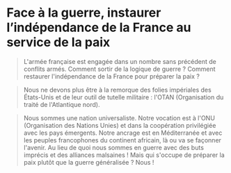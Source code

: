 # Face à la guerre, instaurer l’indépendance de la France au service de la paix

> L'armée française est engagée dans un nombre sans précédent de conflits
> armés. Comment sortir de la logique de guerre ? Comment restaurer
> l'indépendance de la France pour préparer la paix ?

> Nous ne devons plus être à la remorque des folies impériales des
> États-Unis et de leur outil de tutelle militaire :
> l'OTAN (Organisation du traité de l'Atlantique nord).

> Nous sommes une nation universaliste. Notre vocation est à
> l'ONU (Organisation des Nations Unies) et dans la coopération
> privilégiée avec les pays émergents. Notre ancrage est en Méditerranée
> et avec les peuples francophones du continent africain, là ou va se
> façonner l'avenir. Au lieu de quoi nous sommes en guerre avec des buts
> imprécis et des alliances malsaines ! Mais qui s'occupe de préparer la
> paix plutôt que la guerre généralisée ? Nous !
